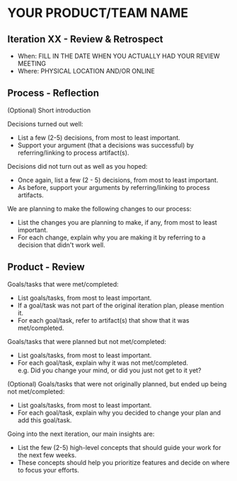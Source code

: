 # YOUR PRODUCT/TEAM NAME

## Iteration XX - Review & Retrospect

 * When: FILL IN THE DATE WHEN YOU ACTUALLY HAD YOUR REVIEW MEETING
 * Where: PHYSICAL LOCATION AND/OR ONLINE

## Process - Reflection

(Optional) Short introduction

Decisions turned out well:

 * List a few (2-5) decisions, from most to least important.
 * Support your argument (that a decisions was successful) by referring/linking to process artifact(s).

Decisions did not turn out as well as you hoped:

 * Once again, list a few (2 - 5) decisions, from most to least important.
 * As before, support your arguments by referring/linking to process artifacts.

We are planning to make the following changes to our process:

 * List the changes you are planning to make, if any, from most to least important.
 * For each change, explain why you are making it by referring to a decision that didn't work well.


## Product - Review

Goals/tasks that were met/completed:

 * List goals/tasks, from most to least important.
 * If a goal/task was not part of the original iteration plan, please mention it.
 * For each goal/task, refer to artifact(s) that show that it was met/completed.

Goals/tasks that were planned but not met/completed:

 * List goals/tasks, from most to least important.
 * For each goal/task, explain why it was not met/completed.      
   e.g. Did you change your mind, or did you just not get to it yet?

(Optional) Goals/tasks that were not originally planned, but ended up being not met/completed:

 * List goals/tasks, from most to least important.
 * For each goal/task, explain why you decided to change your plan and add this goal/task.


Going into the next iteration, our main insights are:

 * List the few (2-5) high-level concepts that should guide your work for the next few weeks.
 * These concepts should help you prioritize features and decide on where to focus your efforts.